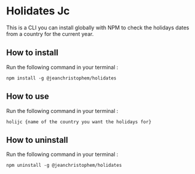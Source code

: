 # Holidates Jc

This is a CLI you can install globally with NPM to check the holidays dates from a country for the current year.

## How to install

Run the following command in your terminal : 

    npm install -g @jeanchristophem/holidates

## How to use

Run the following command in your terminal : 

    holijc {name of the country you want the holidays for}

## How to uninstall

Run the following command in your terminal : 

    npm uninstall -g @jeanchristophem/holidates